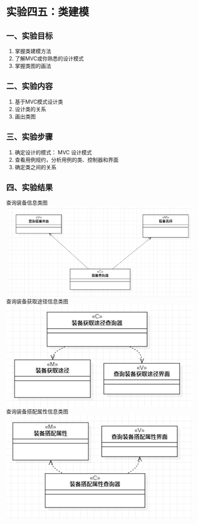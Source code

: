 # 实验四五：类建模 
## 一、实验目标
1. 掌握类建模方法  
2. 了解MVC或你熟悉的设计模式  
3. 掌握类图的画法
## 二、实验内容
1. 基于MVC模式设计类
2. 设计类的关系
3. 画出类图
## 三、实验步骤
1. 确定设计的模式： MVC 设计模式
2. 查看用例规约，分析用例的类、控制器和界面
3. 确定类之间的关系
## 四、实验结果
查询装备信息类图    
![类图1](./Lab45_information.jpg)  
查询装备获取途径信息类图    
![类图2](./Lab45_access.jpg)  
查询装备搭配属性信息类图    
![类图3](./Lab45_attribute.jpg)

